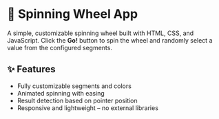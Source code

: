 # 🎯 Spinning Wheel App

A simple, customizable spinning wheel built with HTML, CSS, and JavaScript. Click the **Go!** button to spin the wheel and randomly select a value from the configured segments.

## ✨ Features

- Fully customizable segments and colors
- Animated spinning with easing
- Result detection based on pointer position
- Responsive and lightweight – no external libraries
